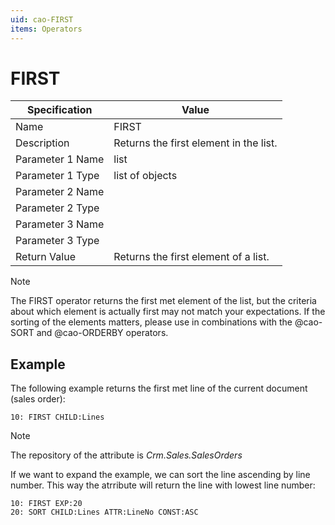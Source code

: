```yaml
---
uid: cao-FIRST
items: Operators
---
```


# FIRST 

| Specification | Value |
| ---- | ----- |
| Name | FIRST |
| Description | Returns the first element in the list. |
| Parameter 1 Name | list |
| Parameter 1 Type | list of objects |
| Parameter 2 Name |
| Parameter 2 Type |
| Parameter 3 Name |
| Parameter 3 Type |
| Return Value | Returns the first element of a list. |

> [!NOTE]
> 
> The FIRST operator returns the first met element of the list, but the criteria about which element is actually first may not match your expectations. If the sorting of the elements matters, please use in combinations with the @cao-SORT and @cao-ORDERBY operators.

## Example

The following example returns the first met line of the current document (sales order):

```
10: FIRST CHILD:Lines
```

> [!NOTE]
> 
> The repository of the attribute is *Crm.Sales.SalesOrders*

If we want to expand the example, we can sort the line ascending by line number. This way the atrribute will return the line with lowest line number:

```
10: FIRST EXP:20
20: SORT CHILD:Lines ATTR:LineNo CONST:ASC
```
